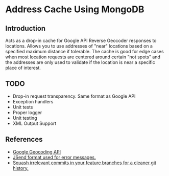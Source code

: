 # Address Cache Using MongoDB

## Introduction

Acts as a drop-in cache for Google API Reverse Geocoder responses to locations.  Allows you to use addresses of "near" locations based on a specified maximum distance if tolerable.  The cache is good for edge cases when most location requests are centered around certain "hot spots" and the addresses are only used to validate if the location is near a specific place of interest.

## TODO
- Drop-in request transparency.  Same format as Google API
- Exception handlers
- Unit tests
- Proper logger
- Unit testing
- XML Output Support

## References
- [Google Geocoding API](https://developers.google.com/maps/documentation/geocoding/intro#GeocodingRequests)
- [JSend format used for error messages.](https://github.com/omniti-labs/jsend)
- [Squash irrelevant commits in your feature branches for a cleaner git history.](https://github.com/wprig/wprig/wiki/How-to-squash-commits)